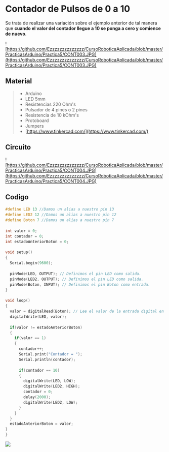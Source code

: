 # Contador de Pulsos de 0 a 10

Se trata de realizar una variación sobre el ejemplo anterior de tal manera que **cuando el valor del contador llegue a 10 se ponga a cero y comience de nuevo**.


![https://github.com/Ezzzzzzzzzzzzzz/CursoRoboticaAplicada/blob/master/PracticasArduino/Practica5/CONT003.JPG](https://github.com/Ezzzzzzzzzzzzzz/CursoRoboticaAplicada/blob/master/PracticasArduino/Practica5/CONT003.JPG)

## Material
> - Arduino
> - LED 5mm 
> - Resistencias 220 Ohm's 
> - Pulsador de 4 pines o 2 pines
> - Resistencia de 10 kOhm's
> - Protoboard
> - Jumpers
> - [https://www.tinkercad.com/](https://www.tinkercad.com/)
## Circuito
![https://github.com/Ezzzzzzzzzzzzzz/CursoRoboticaAplicada/blob/master/PracticasArduino/Practica5/CONT004.JPG](https://github.com/Ezzzzzzzzzzzzzz/CursoRoboticaAplicada/blob/master/PracticasArduino/Practica5/CONT004.JPG)

## Codigo
```c
#define LED 13 //Damos un alias a nuestro pin 13
#define LED2 12 //Damos un alias a nuestro pin 12
#define Boton 7 //Damos un alias a nuestro pin 7

int valor = 0;
int contador = 0;
int estadoAnteriorBoton = 0;

void setup()
{
  Serial.begin(9600);
  
  pinMode(LED, OUTPUT); // Definimos el pin LED como salida.
  pinMode(LED2, OUTPUT); // Definimos el pin LED como salida.
  pinMode(Boton, INPUT); // Definimos el pin Boton como entrada.
}

void loop()
{
  valor = digitalRead(Boton); // Lee el valor de la entrada digital en el pin7
  digitalWrite(LED, valor);
  
  if(valor != estadoAnteriorBoton)
  {
    if(valor == 1)
    {
      contador++;
      Serial.print("Contador = ");
      Serial.println(contador);
      
      if(contador == 10)
      {
        digitalWrite(LED, LOW);
        digitalWrite(LED2, HIGH);
        contador = 0;
        delay(2000);
        digitalWrite(LED2, LOW);
      }
    }
  }
  estadoAnteriorBoton = valor;
}
}
```
![](https://media.giphy.com/media/3o7aCXOWeyrF3Kt3LW/giphy.gif)
<!--stackedit_data:
eyJoaXN0b3J5IjpbLTEwNjc2NDE1OTUsLTEzNzk0ODYyOTMsMT
U2MjI3MDMxNV19
-->